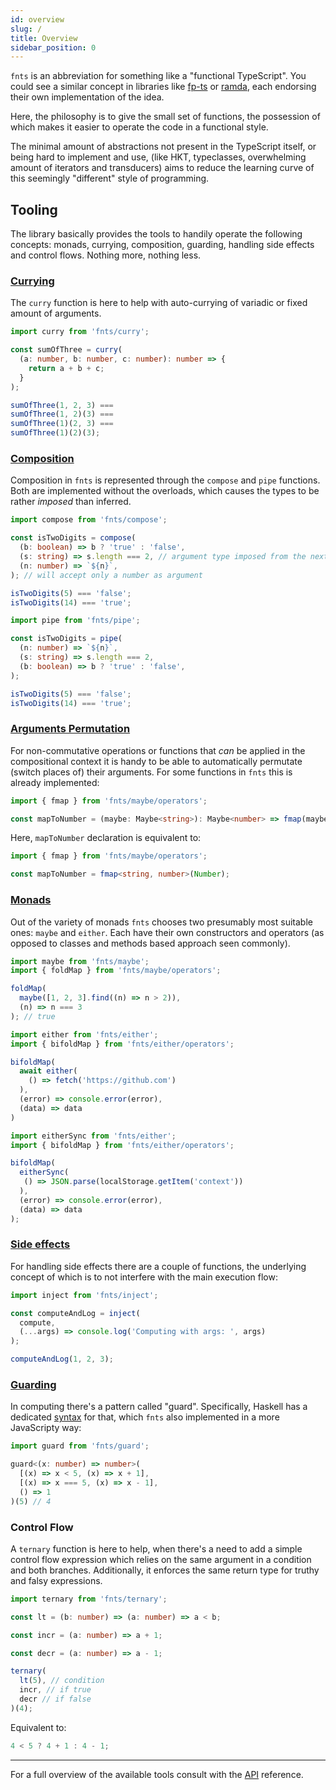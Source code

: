 ```yaml
---
id: overview
slug: /
title: Overview
sidebar_position: 0
---
```


`fnts` is an abbreviation for something like a "functional TypeScript". You could see a similar concept in libraries like [fp-ts](https://github.com/gcanti/fp-ts) or [ramda](https://github.com/ramda/ramda), each endorsing their own implementation of the idea.

Here, the philosophy is to give the small set of functions, the possession of which makes it easier to operate the code in a functional style.

The minimal amount of abstractions not present in the TypeScript itself, or being hard to implement and use, (like HKT, typeclasses, overwhelming amount of iterators and transducers) aims to reduce the learning curve of this seemingly "different" style of programming.

## Tooling

The library basically provides the tools to handily operate the following concepts: monads, currying, composition, guarding, handling side effects and control flows. Nothing more, nothing less.

### [Currying](/concepts/currying)

The `curry` function is here to help with auto-currying of variadic or fixed amount of arguments.

```typescript
import curry from 'fnts/curry';

const sumOfThree = curry(
  (a: number, b: number, c: number): number => {
    return a + b + c;
  }
);

sumOfThree(1, 2, 3) === 
sumOfThree(1, 2)(3) === 
sumOfThree(1)(2, 3) === 
sumOfThree(1)(2)(3);
```

### [Composition](/concepts/composition)

Composition in `fnts` is represented through the `compose` and `pipe` functions. Both are implemented without the overloads, which causes the types to be rather *imposed* than inferred.

```typescript
import compose from 'fnts/compose';

const isTwoDigits = compose(
  (b: boolean) => b ? 'true' : 'false',
  (s: string) => s.length === 2, // argument type imposed from the next function
  (n: number) => `${n}`,
); // will accept only a number as argument

isTwoDigits(5) === 'false';
isTwoDigits(14) === 'true';
```

```typescript
import pipe from 'fnts/pipe';

const isTwoDigits = pipe(
  (n: number) => `${n}`,
  (s: string) => s.length === 2,
  (b: boolean) => b ? 'true' : 'false',
);

isTwoDigits(5) === 'false';
isTwoDigits(14) === 'true';
```

### [Arguments Permutation](/concepts/arguments-permutation)

For non-commutative operations or functions that *can* be applied in the compositional context it is handy to be able to automatically permutate (switch places of) their arguments. For some functions in `fnts` this is already implemented:

```typescript
import { fmap } from 'fnts/maybe/operators';

const mapToNumber = (maybe: Maybe<string>): Maybe<number> => fmap(maybe, (value) => Number(value));
```

Here, `mapToNumber` declaration is equivalent to:

```typescript
import { fmap } from 'fnts/maybe/operators';

const mapToNumber = fmap<string, number>(Number);
```

### [Monads](/concepts/monads)

Out of the variety of monads `fnts` chooses two presumably most suitable ones: `maybe` and `either`. Each have their own constructors and operators (as opposed to classes and methods based approach seen commonly).

```typescript
import maybe from 'fnts/maybe';
import { foldMap } from 'fnts/maybe/operators';

foldMap(
  maybe([1, 2, 3].find((n) => n > 2)),
  (n) => n === 3
); // true
```

```typescript
import either from 'fnts/either';
import { bifoldMap } from 'fnts/either/operators';

bifoldMap(
  await either(
    () => fetch('https://github.com')
  ),
  (error) => console.error(error),
  (data) => data
)
```

```typescript
import eitherSync from 'fnts/either';
import { bifoldMap } from 'fnts/either/operators';

bifoldMap(
  eitherSync(
   () => JSON.parse(localStorage.getItem('context'))
  ),
  (error) => console.error(error),
  (data) => data
);
```

### [Side effects](/concepts/side-effects)

For handling side effects there are a couple of functions, the underlying concept of which is to not interfere with the main execution flow:

```typescript
import inject from 'fnts/inject';

const computeAndLog = inject(
  compute,
  (...args) => console.log('Computing with args: ', args)
);

computeAndLog(1, 2, 3);
```

### [Guarding](/concepts/guarding)

In computing there's a pattern called "guard". Specifically, Haskell has a dedicated [syntax](https://wiki.haskell.org/Pattern_guard) for that, which `fnts` also implemented in a more JavaScripty way:

```typescript
import guard from 'fnts/guard';

guard<(x: number) => number>(
  [(x) => x < 5, (x) => x + 1],
  [(x) => x === 5, (x) => x - 1],
  () => 1
)(5) // 4
```

### Control Flow

A `ternary` function is here to help, when there's a need to add a simple control flow expression which relies on the same argument in a condition and both branches. Additionally, it enforces the same return type for truthy and falsy expressions.

```typescript
import ternary from 'fnts/ternary';

const lt = (b: number) => (a: number) => a < b;

const incr = (a: number) => a + 1;

const decr = (a: number) => a - 1;

ternary(
  lt(5), // condition
  incr, // if true
  decr // if false
)(4);
```

Equivalent to:

```typescript
4 < 5 ? 4 + 1 : 4 - 1;
```

---

For a full overview of the available tools consult with the [API](/API) reference.
